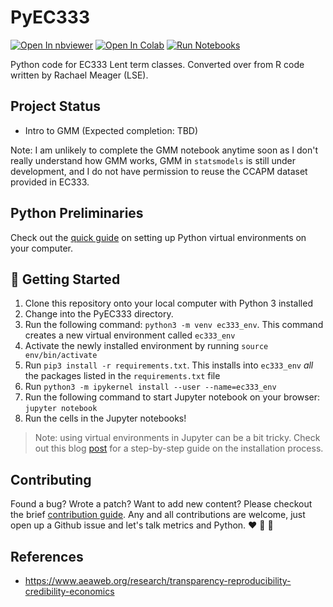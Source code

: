 # PyEC333
[![Open In nbviewer](https://img.shields.io/badge/view%20in-nbviewer-blue)](https://nbviewer.jupyter.org/github/topher-lo/PyEC333/tree/main/)
[![Open In Colab](https://colab.research.google.com/assets/colab-badge.svg)](https://colab.research.google.com/github/topher-lo/PyEC333)
[![Run Notebooks](https://github.com/topher-lo/PyEC333/workflows/Run%20Notebooks/badge.svg)](https://github.com/topher-lo/PyEC333/actions)

Python code for EC333 Lent term classes. Converted over from R code written by Rachael Meager (LSE).

## Project Status
- Intro to GMM (Expected completion: TBD)

Note: I am unlikely to complete the GMM notebook anytime soon as I don't really understand how GMM works, GMM in `statsmodels` is still under development, and I do not have permission to reuse the CCAPM dataset provided in EC333.

## Python Preliminaries
Check out the [quick guide](https://github.com/topher-lo/PyEC333/blob/main/PRELIMINARIES.md) on setting up Python virtual environments on your computer.

## :rocket: Getting Started
1. Clone this repository onto your local computer with Python 3 installed
2. Change into the PyEC333 directory.
3. Run the following command: `python3 -m venv ec333_env`. This command creates a new virtual environment called `ec333_env`
5. Activate the newly installed environment by running `source env/bin/activate`
6. Run `pip3 install -r requirements.txt`. This installs into `ec333_env` *all* the packages listed in the `requirements.txt` file
7. Run `python3 -m ipykernel install --user --name=ec333_env`
8. Run the following command to start Jupyter notebook on your browser: `jupyter notebook`
9. Run the cells in the Jupyter notebooks!

> Note: using virtual environments in Jupyter can be a bit tricky. Check out this blog [post](https://janakiev.com/blog/jupyter-virtual-envs/) for a step-by-step guide on the installation process.

## Contributing
Found a bug? Wrote a patch? Want to add new content? Please checkout the brief [contribution guide](https://github.com/topher-lo/PyEC333/blob/main/CONTRIBUTING.md).
Any and all contributions are welcome, just open up a Github issue and let's talk metrics and Python. :heart: :snake: :raised_hands:		

## References
- https://www.aeaweb.org/research/transparency-reproducibility-credibility-economics
